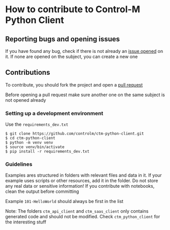 # How to contribute to Control-M Python Client

## Reporting bugs and opening issues

If you have found any bug, check if there is not already an [issue opened](https://github.com/controlm/ctm-python-client/issues) on it. If none are opened on the subject, you can create a new one


## Contributions

To contribute, you should fork the project and open a [pull request](https://github.com/controlm/ctm-python-client/pulls)

Before opening a pull request make sure another one on the same subject is not opened already

### Setting up a development environment

Use the `requirements_dev.txt`

```
$ git clone https://github.com/controlm/ctm-python-client.git
$ cd ctm-python-client
$ python -m venv venv
$ source venv/bin/activate
$ pip install -r requirements_dev.txt

```

### Guidelines

Examples ares structured in folders with relevant files and data in it. If your example uses scripts or other resources, add it in the folder. Do not store any real data or sensitive information! If you contribute with notebooks, clean the output before committing

Example `101-HelloWorld` should always be first in the list

Note: The folders `ctm_api_client` and `ctm_saas_client` only contains generated code and should not be modified. Check `ctm_python_client` for the interesting stuff
